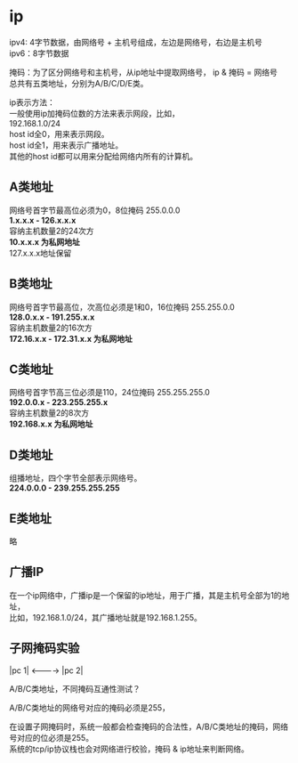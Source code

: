 # ip      
      
ipv4: 4字节数据，由网络号 + 主机号组成，左边是网络号，右边是主机号      
ipv6：8字节数据      
      
掩码：为了区分网络号和主机号，从ip地址中提取网络号， ip & 掩码 = 网络号        
总共有五类地址，分别为A/B/C/D/E类。       
  
ip表示方法：    
一般使用ip加掩码位数的方法来表示网段，比如，    
192.168.1.0/24    
host id全0，用来表示网段。    
host id全1，用来表示广播地址。    
其他的host id都可以用来分配给网络内所有的计算机。    
    
## A类地址    
网络号首字节最高位必须为0，8位掩码 255.0.0.0      
**1.x.x.x - 126.x.x.x**      
容纳主机数量2的24次方      
**10.x.x.x 为私网地址**      
127.x.x.x地址保留      
      
      
## B类地址    
网络号首字节最高位，次高位必须是1和0，16位掩码 255.255.0.0      
**128.0.x.x - 191.255.x.x**         
容纳主机数量2的16次方      
**172.16.x.x - 172.31.x.x 为私网地址**      
      
      
## C类地址    
网络号首字节高三位必须是110，24位掩码 255.255.255.0      
**192.0.0.x - 223.255.255.x**      
容纳主机数量2的8次方      
**192.168.x.x 为私网地址**      
      
  
## D类地址      
组播地址，四个字节全部表示网络号。    
**224.0.0.0 - 239.255.255.255**    
    
      
## E类地址      
略    
  
## 广播IP  
在一个ip网络中，广播ip是一个保留的ip地址，用于广播，其是主机号全部为1的地址，    
比如，192.168.1.0/24，其广播地址就是192.168.1.255。    
      
      
## 子网掩码实验      
      
|pc 1| <----> |pc 2|      
      
A/B/C类地址，不同掩码互通性测试？      
      
A/B/C类地址的网络号对应的掩码必须是255，      
      
在设置子网掩码时，系统一般都会检查掩码的合法性，A/B/C类地址的掩码，网络号对应的位必须是255。      
系统的tcp/ip协议栈也会对网络进行校验，掩码 & ip地址来判断网络。      
